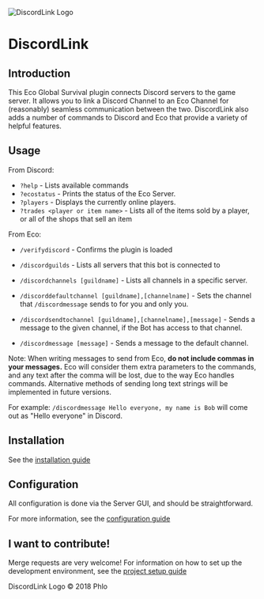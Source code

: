 ![DiscordLink Logo](images/DiscordLinkLogo_Nameless_Small.png)
# DiscordLink
## Introduction

This Eco Global Survival plugin connects Discord servers to the game server. It allows you to link a Discord Channel to an Eco Channel for (reasonably) seamless communication between the two. 
DiscordLink also adds a number of commands to Discord and Eco that provide a variety of helpful features.

## Usage

From Discord:

* `?help` - Lists available commands
* `?ecostatus` - Prints the status of the Eco Server.
* `?players` - Displays the currently online players.
* `?trades <player or item name>` - Lists all of the items sold by a player, or all of the shops that sell an item

From Eco:
* `/verifydiscord` - Confirms the plugin is loaded

* `/discordguilds` - Lists all servers that this bot is connected to
* `/discordchannels [guildname]` - Lists all channels in a specific server.
* `/discorddefaultchannel [guildname],[channelname]` - Sets the channel that `/discordmessage` sends to for you and only you.

* `/discordsendtochannel [guildname],[channelname],[message]` - Sends a message to the given channel, if the Bot has access to that channel.
* `/discordmessage [message]` - Sends a message to the default channel.

Note: When writing messages to send from Eco, **do not include commas in your messages.** 
Eco will consider them extra parameters to the commands, and any text after the comma will be lost, due to the way Eco handles commands. 
Alternative methods of sending long text strings will be implemented in future versions.

For example: `/discordmessage Hello everyone, my name is Bob` will come out as "Hello everyone" in Discord.

## Installation

See the [installation guide](Installation.md)

## Configuration

All configuration is done via the Server GUI, and should be straightforward.

For more information, see the [configuration guide](Configuration.md)

## I want to contribute!

Merge requests are very welcome!
For information on how to set up the development environment, see the [project setup guide](ProjectSetup.md)

DiscordLink Logo &copy; 2018 Phlo
